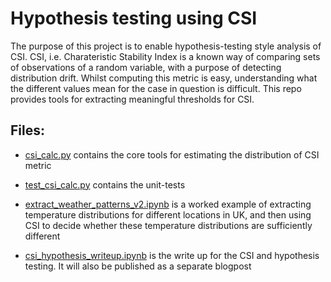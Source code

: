 # Hypothesis testing using CSI

The purpose of this project is to enable hypothesis-testing style analysis of CSI. CSI, i.e. Charateristic Stability Index is a known way of comparing sets of observations of a random variable, with a purpose of detecting distribution drift. Whilst computing this metric is easy, understanding what the different values mean for the case in question is difficult. This repo provides tools for extracting meaningful thresholds for CSI.

Files:
-----

* [csi_calc.py](csi_calc.py) contains the core tools for estimating the distribution of CSI metric

* [test_csi_calc.py](test_csi_calc.py) contains the unit-tests

* [extract_weather_patterns_v2.ipynb](extract_weather_patterns_v2.ipynb) is a worked example of extracting temperature distributions for different locations in UK, and then using CSI to decide whether these temperature distributions are sufficiently different

* [csi_hypothesis_writeup.ipynb](csi_hypothesis_writeup.ipynb) is the write up for the CSI and hypothesis testing. It will also be published as a separate blogpost
